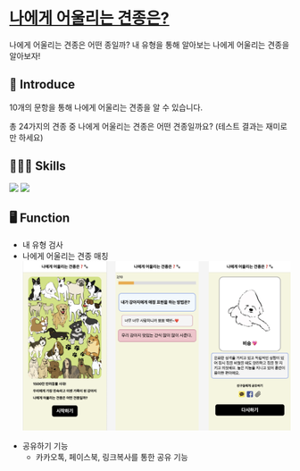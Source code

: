 # [나에게 어울리는 견종은?](https://breed-of-dog.vercel.app/)

나에게 어울리는 견종은 어떤 종일까?
내 유형을 통해 알아보는 나에게 어울리는 견종을 알아보자!
<br>

## 🐾 Introduce

10개의 문항을 통해 나에게 어울리는 견종을 알 수 있습니다.

총 24가지의 견종 중 나에게 어울리는 견종은 어떤 견종일까요? (테스트 결과는 재미로만 하세요)
<br>

## 🧑🏻‍💻 Skills

<img src="https://img.shields.io/badge/Next.js-black?&logo=next.js" /> <img src="https://img.shields.io/badge/Typescript-blue?style=flat-square&logo=Typescript&logoColor=white"/>
<br>

## 🖥 Function

- 내 유형 검사
- 나에게 어울리는 견종 매칭
  <img src="https://raw.githubusercontent.com/Seongtaek-H/breed_of_dog/master/public/info.png"/>

* 공유하기 기능<br>
  - 카카오톡, 페이스북, 링크복사를 통한 공유 기능
    <br>
